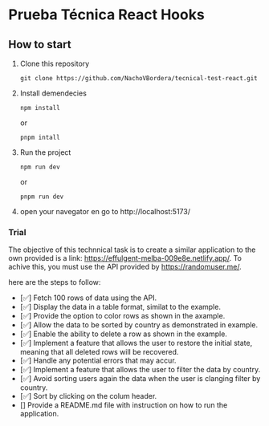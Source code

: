 # Prueba Técnica React Hooks

## How to start

1. Clone this repository

   ```
   git clone https://github.com/NachoVBordera/tecnical-test-react.git
   ```

2. Install demendecies
   ```
   npm install
   ```
   or
   ```
   pnpm intall
   ```
3. Run the project
   ```
   npm run dev
   ```
   or
   ```
   pnpm run dev
   ```
4. open your navegator en go to http://localhost:5173/

### Trial

The objective of this technnical task is to create a similar application to the own provided is a link:
https://effulgent-melba-009e8e.netlify.app/.
To achive this, you must use the API provided by https://randomuser.me/.

here are the steps to follow:

- [✅] Fetch 100 rows of data using the API.
- [✅] Display the data in a table format, similat to the example.
- [✅] Provide the option to color rows as shown in the axample.
- [✅] Allow the data to be sorted by country as demonstrated in example.
- [✅] Enable the ability to delete a row as shown in the example.
- [✅] Implement a feature that allows the user to restore the initial state, meaning that all deleted rows will be recovered.
- [✅] Handle any potential errors that may accur.
- [✅] Implement a feature that allows the user to filter the data by country.
- [✅] Avoid sorting users again the data when the user is clanging filter by country.
- [✅] Sort by clicking on the colum header.
- [] Provide a README.md file with instruction on how to run the application.
